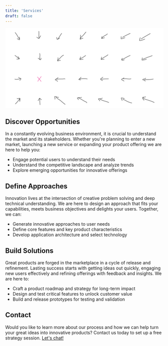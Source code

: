 ```yaml
---
title: 'Services'
draft: false
---
```


![Vectors](/vectors.svg)

## Discover Opportunities

In a constantly evolving business environment, it is crucial to understand the market and its stakeholders. Whether you're planning to enter a new market, launching a new service or expanding your product offering we are here to help you:

- Engage potential users to understand their needs
- Understand the competitive landscape and analyze trends
- Explore emerging opportunities for innovative offerings


## Define Approaches

Innovation lives at the intersection of creative problem solving and deep technical understanding. We are here to design an approach that fits your capabilities, meets business objectives and delights your users. Together, we can:

- Generate innovative approaches to user needs
- Define core features and key product characteristics
- Develop application architecture and select technology


## Build Solutions

Great products are forged in the marketplace in a cycle of release and refinement. Lasting success starts with getting ideas out quickly, engaging new users effectively and refining offerings with feedback and insights. We are here to:

- Craft a product roadmap and strategy for long-term impact
- Design and test critical features to unlock customer value
- Build and release prototypes for testing and validation


## Contact

Would you like to learn more about our process and how we can help turn your great ideas into innovative products? Contact us today to set up a free strategy session. [Let's chat!](/contact)
